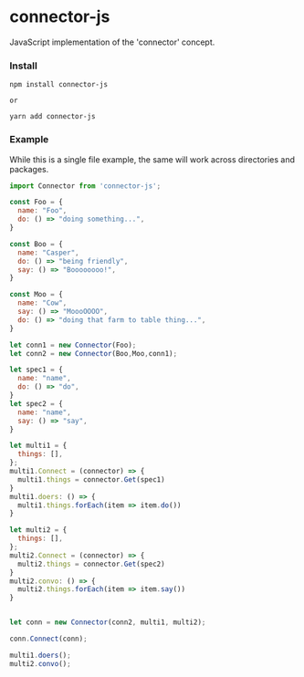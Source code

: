 # connector-js

JavaScript implementation of the 'connector' concept.

### Install

```
npm install connector-js

or

yarn add connector-js
```

### Example

While this is a single file example,
the same will work across directories
and packages.

```javascript
import Connector from 'connector-js';

const Foo = {
  name: "Foo",
  do: () => "doing something...",
}

const Boo = {
  name: "Casper",
  do: () => "being friendly",
  say: () => "Boooooooo!",
}

const Moo = {
  name: "Cow",
  say: () => "MoooOOOO",
  do: () => "doing that farm to table thing...",
}

let conn1 = new Connector(Foo);
let conn2 = new Connector(Boo,Moo,conn1);

let spec1 = {
  name: "name",
  do: () => "do",
}
let spec2 = {
  name: "name",
  say: () => "say",
}

let multi1 = {
  things: [],
};
multi1.Connect = (connector) => {
  multi1.things = connector.Get(spec1)
}
multi1.doers: () => {
  multi1.things.forEach(item => item.do())
}

let multi2 = {
  things: [],
};
multi2.Connect = (connector) => {
  multi2.things = connector.Get(spec2)
}
multi2.convo: () => {
  multi2.things.forEach(item => item.say())
}


let conn = new Connector(conn2, multi1, multi2);

conn.Connect(conn);

multi1.doers();
multi2.convo();
```

